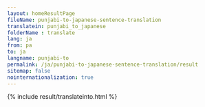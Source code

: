 ```yaml
---
layout: homeResultPage
fileName: punjabi-to-japanese-sentence-translation
translatein: punjabi_to_japanese
folderName : translate
lang: ja
from: pa
to: ja
langname: punjabi-to
permalink: /ja/punjabi-to-japanese-sentence-translation/result
sitemap: false
nointernationalization: true
---
```

{% include result/translateinto.html %}

<script src="/js/result/translation.js" data-foldername="{{page.folderName}}" data-lang="{{page.lang}}"></script>
